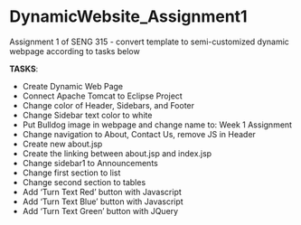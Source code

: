 # DynamicWebsite_Assignment1
Assignment 1 of SENG 315 - convert template to semi-customized dynamic webpage according to tasks below

**TASKS**: 
* Create Dynamic Web Page
* Connect Apache Tomcat to Eclipse Project
* Change color of Header, Sidebars, and Footer
* Change Sidebar text color to white
* Put Bulldog image in webpage and change name to: Week 1 Assignment
* Change navigation to About, Contact Us, remove JS in Header
* Create new about.jsp
* Create the linking between about.jsp and index.jsp
* Change sidebar1 to Announcements
* Change first section to list
* Change second section to tables
* Add ‘Turn Text Red’ button with Javascript
* Add ‘Turn Text Blue’ button with Javascript
* Add ‘Turn Text Green’ button with JQuery
